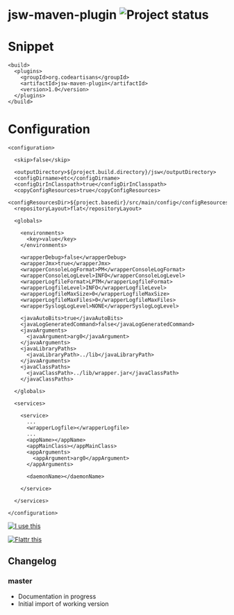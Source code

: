# jsw-maven-plugin ![Project status](http://stillmaintained.com/eskatos/jsw-maven-plugin.png)

# Snippet

	<build>
	  <plugins>
		<groupId>org.codeartisans</groupId>
		<artifactId>jsw-maven-plugin</artifactId>
		<version>1.0</version>
	  </plugins>
	</build>

# Configuration

	<configuration>
	  
	  <skip>false</skip>
	  
	  <outputDirectory>${project.build.directory}/jsw</outputDirectory>
	  <configDirname>etc</configDirname>
	  <configDirInClasspath>true</configDirInClasspath>
	  <copyConfigResources>true</copyConfigResources>
	  <configResourcesDir>${project.basedir}/src/main/config</configResourcesDir>
	  <repositoryLayout>flat</repositoryLayout>
	  
	  <globals>
		
		<environments>
		  <key>value</key>
		</environments>
		
		<wrapperDebug>false</wrapperDebug>
		<wrapperJmx>true</wrapperJmx>
		<wrapperConsoleLogFormat>PM</wrapperConsoleLogFormat>
		<wrapperConsoleLogLevel>INFO</wrapperConsoleLogLevel>
		<wrapperLogfileFormat>LPTM</wrapperLogfileFormat>
		<wrapperLogfileLevel>INFO</wrapperLogfileLevel>
		<wrapperLogfileMaxSize>0</wrapperLogfileMaxSize>
		<wrapperLogfileMaxFiles>0</wrapperLogfileMaxFiles>
		<wrapperSyslogLogLevel>NONE</wrapperSyslogLogLevel>
		
		<javaAutoBits>true</javaAutoBits>
		<javaLogGeneratedCommand>false</javaLogGeneratedCommand>
		<javaArguments>
		  <javaArgument>arg0</javaArgument>
		</javaArguments>
		<javaLibraryPaths>
		  <javaLibraryPath>../lib</javaLibraryPath>
		</javaArguments>
		<javaClassPaths>
		  <javaClassPath>../lib/wrapper.jar</javaClassPath>
		</javaClassPaths>
		
	  </globals>
	  
	  <services>
		
		<service>
		  ...
		  <wrapperLogfile></wrapperLogfile>
		  ...
		  <appName></appName>
		  <appMainClass></appMainClass>
		  <appArguments>
		    <appArgument>arg0</appArgument>
		  </appArguments>
		  
		  <daemonName></daemonName>
		  
		</service>
		
	  </services>
	  
	</configuration>


[![I use this][2]][1]

[![Flattr this][4]][3]

[1]: https://www.ohloh.net/p/jsw-maven-plugin
[2]: https://www.ohloh.net/images/stack/iusethis/static_logo.png
[3]: https://flattr.com/thing/319117/jsw-maven-plugin
[4]: http://api.flattr.com/button/flattr-badge-large.png


## Changelog

### master

* Documentation in progress
* Initial import of working version
